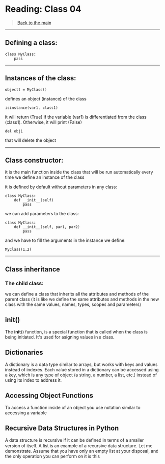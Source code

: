 # Reading: Class 04

> [Back to the main](./README.md)
---

## Defining a class:

    class MyClass:
        pass

---

## Instances of the class:

    objectt = MyClass() 

defines an object (instance) of the class

    isinstance(var1, class1) 

it will return (True) if the variable (var1) is differentiated from the class (class1). Otherwise, it will print (False)

    del obj1

that will delete the object  

---

## Class constructor:

it is the main function inside the class that will be run automatically every time we define an instance of the class

it is defined by default without parameters in any class:

    class MyClass:
        def __init__(self)
            pass

we can add parameters to the class:

    class MyClass:
        def __init__(self, par1, par2)
            pass

and we have to fill the arguments in the instance we define:

    MyClass(1,2)

---
## Class inheritance

### The child class: 

we can define a class that inherits all the attributes and methods of the parent class (it is like we define the same attributes and methods in the new class with the same values, names, types, scopes and parameters)
 

## init()
The __init__() function, is a special function that is called when the class is being initiated. It's used for asigning values in a class.

## Dictionaries
A dictionary is a data type similar to arrays, but works with keys and values instead of indexes. Each value stored in a dictionary can be accessed using a key, which is any type of object (a string, a number, a list, etc.) instead of using its index to address it.

## Accessing Object Functions
To access a function inside of an object you use notation similar to accessing a variable

## Recursive Data Structures in Python
A data structure is recursive if it can be deﬁned in terms of a smaller version of itself. A list is an example of a recursive data structure. Let me demonstrate. Assume that you have only an empty list at your disposal, and the only operation you can perform on it is this